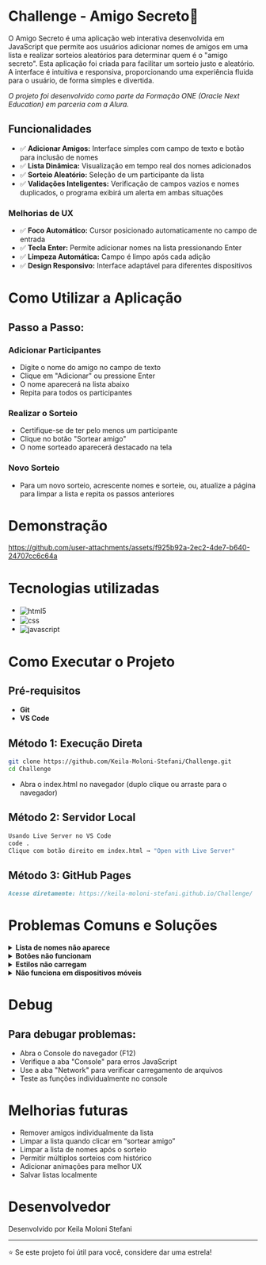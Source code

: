 # Challenge - Amigo Secreto🎁

O Amigo Secreto é uma aplicação web interativa desenvolvida em JavaScript que permite aos usuários adicionar nomes de amigos em uma lista e realizar sorteios aleatórios para determinar quem é o "amigo secreto".
Esta aplicação foi criada para facilitar um sorteio justo e aleatório. A interface é intuitiva e responsiva, proporcionando uma experiência fluida para o usuário, de forma simples e divertida.

*O projeto foi desenvolvido como parte da Formação ONE (Oracle Next Education) em parceria com a Alura.*

## Funcionalidades
- ✅ **Adicionar Amigos:** Interface simples com campo de texto e botão para inclusão de nomes
- ✅ **Lista Dinâmica:** Visualização em tempo real dos nomes adicionados
- ✅ **Sorteio Aleatório:** Seleção de um participante da lista
- ✅ **Validações Inteligentes:** Verificação de campos vazios e nomes duplicados, o programa exibirá um alerta em ambas situações

### Melhorias de UX
- ✅ **Foco Automático:** Cursor posicionado automaticamente no campo de entrada
- ✅ **Tecla Enter:** Permite adicionar nomes na lista pressionando Enter
- ✅ **Limpeza Automática:** Campo é limpo após cada adição
- ✅ **Design Responsivo:** Interface adaptável para diferentes dispositivos

# Como Utilizar a Aplicação
## Passo a Passo:
### Adicionar Participantes
- Digite o nome do amigo no campo de texto
- Clique em "Adicionar" ou pressione Enter
- O nome aparecerá na lista abaixo
- Repita para todos os participantes

### Realizar o Sorteio
- Certifique-se de ter pelo menos um participante
- Clique no botão "Sortear amigo"
- O nome sorteado aparecerá destacado na tela

### Novo Sorteio
- Para um novo sorteio, acrescente nomes e sorteie, ou, atualize a página para limpar a lista e repita os passos anteriores

# Demonstração
https://github.com/user-attachments/assets/f925b92a-2ec2-4de7-b640-24707cc6c64a


# Tecnologias utilizadas
- <img align="center" alt="html5" src="https://img.shields.io/badge/HTML5-E34F26?style=for-the-badge&logo=html5&logoColor=white">
- <img align="center" alt="css" src="https://img.shields.io/badge/CSS3-1572B6?style=for-the-badge&logo=css3&logoColor=white">
- <img align="center" alt="javascript" src="https://img.shields.io/badge/JavaScript-F7DF1E?style=for-the-badge&logo=javascript&logocolor=black">

# Como Executar o Projeto
## Pré-requisitos ##
- **Git**
- **VS Code**

## Método 1: Execução Direta
```bash
git clone https://github.com/Keila-Moloni-Stefani/Challenge.git 
cd Challenge
```
- Abra o index.html no navegador (duplo clique ou arraste para o navegador)

## Método 2: Servidor Local
```bash
Usando Live Server no VS Code
code .
Clique com botão direito em index.html → "Open with Live Server"
```

## Método 3: GitHub Pages
```markdown
Acesse diretamente: https://keila-moloni-stefani.github.io/Challenge/ 
```

# Problemas Comuns e Soluções
<details>
<summary><strong>Lista de nomes não aparece</strong></summary>

- Verifique se o arquivo app.js está carregando
- Abra o Console (F12) e verifique erros JavaScript
- Certifique-se que os IDs no HTML correspondem aos do JavaScript

</details>
<details>
<summary><strong>Botões não funcionam</strong></summary>

- Verifique se as funções adicionarAmigo() e sortearAmigo() estão definidas
- Confirme que o JavaScript carrega após o HTML (use defer)

</details>
<details>
<summary><strong>Estilos não carregam</strong></summary>

- Verifique se style.css está no diretório correto
- Caso use fontes do Google Fonts, confirme a conexão com a internet
- Teste em modo privado/incógnito do navegador

</details>
<details>
<summary><strong>Não funciona em dispositivos móveis</strong></summary>

- Use um servidor local (não abra diretamente o arquivo HTML)
- Verifique se o navegador móvel suporta ES6+
</details>

# Debug
## Para debugar problemas:
- Abra o Console do navegador (F12)
- Verifique a aba "Console" para erros JavaScript
- Use a aba "Network" para verificar carregamento de arquivos
- Teste as funções individualmente no console

# Melhorias futuras
- Remover amigos individualmente da lista
- Limpar a lista quando clicar em “sortear amigo”
- Limpar a lista de nomes após o sorteio
- Permitir múltiplos sorteios com histórico
- Adicionar animações para melhor UX
-  Salvar listas localmente


# Desenvolvedor
Desenvolvido por Keila Moloni Stefani
________________________________________
⭐ Se este projeto foi útil para você, considere dar uma estrela!


